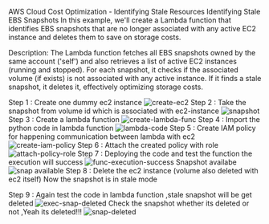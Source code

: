 AWS Cloud Cost Optimization - Identifying Stale Resources
Identifying Stale EBS Snapshots
In this example, we'll create a Lambda function that identifies EBS snapshots that are no longer associated with any active EC2 instance and deletes them to save on storage costs.

Description:
The Lambda function fetches all EBS snapshots owned by the same account ('self') and also retrieves a list of active EC2 instances (running and stopped). For each snapshot, it checks if the associated volume (if exists) is not associated with any active instance. If it finds a stale snapshot, it deletes it, effectively optimizing storage costs.

Step 1 : Create one dummy ec2 instance 
![create-ec2](https://github.com/Suresh-mpt/cost-optimization-ebs/assets/173250817/4c8aac63-1193-475d-bf58-22e58dee095a)
Step 2 : Take the snapshot from volume id which is associated with ec2-instance
![snapshot](https://github.com/Suresh-mpt/cost-optimization-ebs/assets/173250817/3ebd163f-d98f-4bed-82e7-62d5241fc2ef)
Step 3 : Create a lambda function
![create-lambda-func](https://github.com/Suresh-mpt/cost-optimization-ebs/assets/173250817/a6119ac9-94e4-43da-aa94-c14639594a36)
Step 4 : Import the python code in lambda function
![lambda-code](https://github.com/Suresh-mpt/cost-optimization-ebs/assets/173250817/9f6d2117-39e3-4c95-ab0e-831caea11b60)
Step 5 : Create IAM policy for happening communication between lambda with ec2
![create-iam-policy](https://github.com/Suresh-mpt/cost-optimization-ebs/assets/173250817/0f33eb74-a6d7-4146-b9df-3f8679ca904e)
Step 6 : Attach the created policy with role
![attach-policy-role](https://github.com/Suresh-mpt/cost-optimization-ebs/assets/173250817/bf0dbfd9-1daf-4127-982f-bd6314581b4b)
Step 7 : Deploying the code and test the function the execution will success
![func-execution-success](https://github.com/Suresh-mpt/cost-optimization-ebs/assets/173250817/6ed1f9f9-165a-4b99-a032-c9baae932296) 
Snapshot availabe 
![snap available](https://github.com/Suresh-mpt/cost-optimization-ebs/assets/173250817/6f044559-2b57-4940-b4ce-8e18a5170ee1)
Step 8 : Delete the ec2 instance (volume also deleted with ec2 itself) Now the snapshot is in stale mode

Step 9 : Again test the code in lambda function ,stale snapshot will be get deleted
![exec-snap-deleted](https://github.com/Suresh-mpt/cost-optimization-ebs/assets/173250817/3e017b37-7b70-4d40-8fda-aa16ad259ad7)
Check the snapshot whether its deleted or not ,Yeah its deleted!!!
![snap-deleted](https://github.com/Suresh-mpt/cost-optimization-ebs/assets/173250817/c91e95f9-662c-4a14-84d3-4710732355a2)






